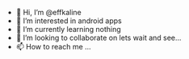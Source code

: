 - 👋 Hi, I’m @effkaline
- 👀 I’m interested in android apps
- 🌱 I’m currently learning nothing
- 💞️ I’m looking to collaborate on lets wait and see...
- 📫 How to reach me ...

<!---
effkaline/effkaline is a ✨ special ✨ repository because its `README.md` (this file) appears on your GitHub profile.
You can click the Preview link to take a look at your changes.
--->
